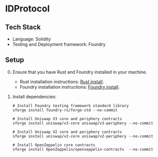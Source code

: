 # IDProtocol

## Tech Stack

- Language: Solidity
- Testing and Deployment framework: Foundry

## Setup

0. Ensure that you have Rust and Foundry installed in your machine.
   - Rust installation instructions: [Rust install](https://www.rust-lang.org/tools/install).
   - Foundry installation instructions: [Foundry install](https://book.getfoundry.sh/getting-started/installation).

1. Install dependencies:

   ```shell
   # Install Foundry testing framework standard library
   sforge install foundry-rs/forge-std --no-commit  

   # Install Uniswap V3 core and periphery contracts
   sforge install uniswap/v3-core uniswap/v3-periphery --no-commit

   # Install Uniswap V2 core and periphery contracts
   sforge install uniswap/v2-core uniswap/v2-periphery --no-commit

   # Install OpenZeppelin core contracts
   sforge install OpenZeppelin/openzeppelin-contracts  --no-commit  

   ```


